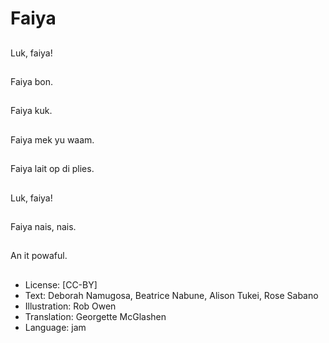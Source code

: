 # Faiya

##
Luk, faiya!

##
Faiya bon.

##
Faiya kuk.

##
Faiya mek yu waam.

##
Faiya lait op di plies.

##
Luk, faiya!

##
Faiya nais, nais.

##
An it powaful.

##
* License: [CC-BY]
* Text: Deborah Namugosa, Beatrice Nabune, Alison Tukei, Rose Sabano
* Illustration: Rob Owen
* Translation: Georgette McGlashen
* Language: jam
